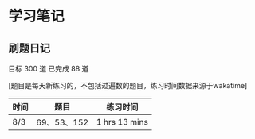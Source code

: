 # 学习笔记

## 刷题日记

目标 300 道 已完成 88 道

[题目是每天新练习的，不包括过遍数的题目，练习时间数据来源于wakatime]

| 时间 | 题目        | 练习时间      |
| ---- | ----------- | ------------- |
| 8/3  | 69、53、152 | 1 hrs 13 mins |


